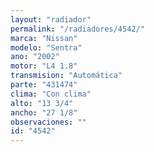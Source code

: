 ```yaml
---
layout: "radiador"
permalink: "/radiadores/4542/"
marca: "Nissan"
modelo: "Sentra"
ano: "2002"
motor: "L4 1.8"
transmision: "Automática"
parte: "431474"
clima: "Con clima"
alto: "13 3/4"
ancho: "27 1/8"
observaciones: ""
id: "4542"
---
```


